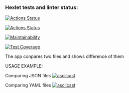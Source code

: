 ### Hexlet tests and linter status:
[![Actions Status](https://github.com/EdZev/frontend-project-lvl2/workflows/hexlet-check/badge.svg)](https://github.com/EdZev/frontend-project-lvl2/actions)

[![Actions Status](https://github.com/EdZev/frontend-project-lvl2/workflows/linter/badge.svg)](https://github.com/EdZev/frontend-project-lvl2/actions)

[![Maintainability](https://api.codeclimate.com/v1/badges/e99667804143459a8bfa/maintainability)](https://codeclimate.com/github/EdZev/frontend-project-lvl2/maintainability)

[![Test Coverage](https://api.codeclimate.com/v1/badges/e99667804143459a8bfa/test_coverage)](https://codeclimate.com/github/EdZev/frontend-project-lvl2/test_coverage)

The app conpares two files and shows difference of them

USAGE EXAMPLE:

Comparing JSON files
[![asciicast](https://asciinema.org/a/391168.svg)](https://asciinema.org/a/391168)

Comparing YAML files
[![asciicast](https://asciinema.org/a/391170.svg)](https://asciinema.org/a/391170)
